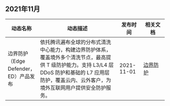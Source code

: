 ## 2021年11月
<table>
<thead>
<tr>
<th width="20%">动态名称</th>
<th width="50%">动态描述</th>
<th width="15%">发布时间</th>
<th width="15%">相关文档</th>
</tr>
</thead>
<tbody>
<tr>
<td>边界防护（Edge Defender，ED）产品发布</td>
<td>依托腾讯遍布全球的分布式清洗中心能力，构建边界防护体系，覆盖境外多个清洗节点，最高提供 T 级防护能力。支持 L3/L4 层 DDoS 防护和基础的 L7 应用层防护，覆盖云内、云外客户，为境外互联网用户提供安全防护服务。</td>
<td> 2021-11-01</td>
<td>
<a href="https://cloud.tencent.com/document/product/1507/62571">边界防护 </a>
</td>
</tr>
</tbody></table>

